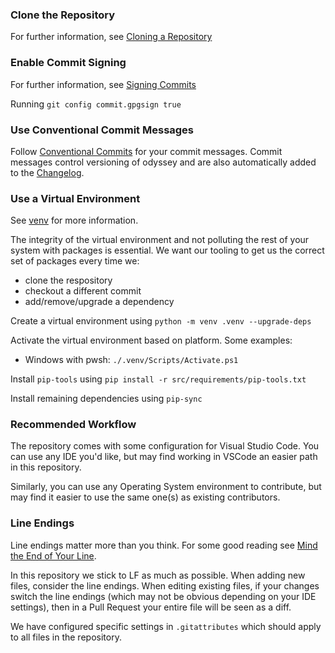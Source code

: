 ### Clone the Repository

For further information, see [Cloning a Repository](https://docs.github.com/en/repositories/creating-and-managing-repositories/cloning-a-repository)

### Enable Commit Signing

For further information, see [Signing Commits](https://docs.github.com/en/authentication/managing-commit-signature-verification/signing-commits)

Running `git config commit.gpgsign true` 

### Use Conventional Commit Messages

Follow [Conventional Commits](https://www.conventionalcommits.org/en/v1.0.0/) for your commit messages. Commit messages control versioning of odyssey and are also automatically added to the [Changelog](CHANGELOG.md).

### Use a Virtual Environment

See [venv](https://docs.python.org/3/library/venv.html) for more information.

The integrity of the virtual environment and not polluting the rest of your system with packages is essential. We want our tooling to get us the correct set of packages every time we:

- clone the respository
- checkout a different commit
- add/remove/upgrade a dependency

Create a virtual environment using `python -m venv .venv --upgrade-deps`

Activate the virtual environment based on platform. Some examples:

- Windows with pwsh: `./.venv/Scripts/Activate.ps1`

Install `pip-tools` using `pip install -r src/requirements/pip-tools.txt`

Install remaining dependencies using `pip-sync`

### Recommended Workflow

The repository comes with some configuration for Visual Studio Code. You can use any IDE you'd like, but may find working in VSCode an easier path in this repository.

Similarly, you can use any Operating System environment to contribute, but may find it easier to use the same one(s) as existing contributors.

### Line Endings

Line endings matter more than you think. For some good reading see [Mind the End of Your Line](https://adaptivepatchwork.com/2012/03/01/mind-the-end-of-your-line/).

In this repository we stick to LF as much as possible. When adding new files, consider the line endings. When editing existing files, if your changes switch the line endings (which may not be obvious depending on your IDE settings), then in a Pull Request your entire file will be seen as a diff.

We have configured specific settings in `.gitattributes` which should apply to all files in the repository.
